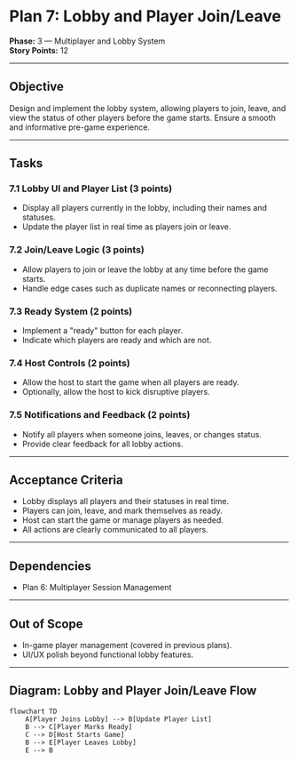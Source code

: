 # Plan 7: Lobby and Player Join/Leave

**Phase:** 3 — Multiplayer and Lobby System  
**Story Points:** 12

---

## Objective

Design and implement the lobby system, allowing players to join, leave, and view the status of other players before the game starts. Ensure a smooth and informative pre-game experience.

---

## Tasks

### 7.1 Lobby UI and Player List (3 points)
- Display all players currently in the lobby, including their names and statuses.
- Update the player list in real time as players join or leave.

### 7.2 Join/Leave Logic (3 points)
- Allow players to join or leave the lobby at any time before the game starts.
- Handle edge cases such as duplicate names or reconnecting players.

### 7.3 Ready System (2 points)
- Implement a "ready" button for each player.
- Indicate which players are ready and which are not.

### 7.4 Host Controls (2 points)
- Allow the host to start the game when all players are ready.
- Optionally, allow the host to kick disruptive players.

### 7.5 Notifications and Feedback (2 points)
- Notify all players when someone joins, leaves, or changes status.
- Provide clear feedback for all lobby actions.

---

## Acceptance Criteria

- Lobby displays all players and their statuses in real time.
- Players can join, leave, and mark themselves as ready.
- Host can start the game or manage players as needed.
- All actions are clearly communicated to all players.

---

## Dependencies

- Plan 6: Multiplayer Session Management

---

## Out of Scope

- In-game player management (covered in previous plans).
- UI/UX polish beyond functional lobby features.

---

## Diagram: Lobby and Player Join/Leave Flow

```mermaid
flowchart TD
    A[Player Joins Lobby] --> B[Update Player List]
    B --> C[Player Marks Ready]
    C --> D[Host Starts Game]
    B --> E[Player Leaves Lobby]
    E --> B